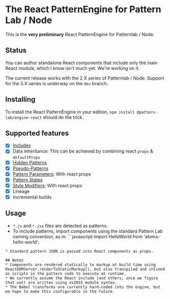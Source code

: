 # The React PatternEngine for Pattern Lab / Node

This is the **very preliminary** React PatternEngine for Patternlab / Node.

## Status

You can author standalone React components that include only the main React module, which I know isn't much yet. We're working on it.

The current release works with the 2.X series of Patternlab / Node. Support for the 3.X series is underway on the `dev` branch.

## Installing

To install the React PatternEngine in your edition, `npm install @pattern-lab/engine-react` should do the trick.

## Supported features

* [x] [Includes](https://patternlab.io/docs/including-patterns/)
* [x] Data inheritance: This can be achieved by combining react `props` & `defaultProps`
* [x] [Hidden Patterns](https://patternlab.io/docs/hiding-patterns-in-the-navigation/)
* [x] [Pseudo-Patterns](https://patternlab.io/docs/using-pseudo-patterns/)
* [x] [Pattern Parameters](http://patternlab.io/docs/pattern-parameters.html): With react props
* [x] [Pattern States](https://patternlab.io/docs/using-pattern-states/)
* [x] [Style Modifiers](http://patternlab.io/docs/pattern-stylemodifier.html): With react props
* [x] Lineage
* [x] Incremental builds

## Usage

* `*.js` and `*.jsx` files are detected as patterns.
* To include patterns, import components using the standard Pattern Lab naming convention, as in: ```javascript
  import HelloWorld from 'atoms-hello-world';

```
* Standard pattern JSON is passed into React components as props.

## Notes
* Components are rendered statically to markup at build time using ReactDOMServer.renderToStaticMarkup(), but also transpiled and inlined as scripts in the pattern code to execute at runtime.
* We currently assume the React include (and others, once we figure that out) are written using es2015 module syntax.
* The Babel transforms are currently hard-coded into the engine, but we hope to make this configurable in the future.
```
